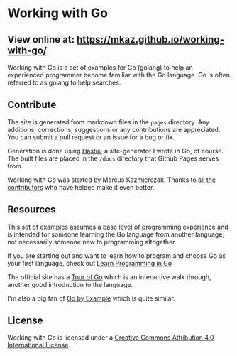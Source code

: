 
# Working with Go

## View online at: https://mkaz.github.io/working-with-go/

Working with Go is a set of examples for Go (golang) to help an experienced programmer become familiar with the Go language. Go is often referred to as golang to help searches.


## Contribute

The site is generated from markdown files in the `pages` directory. Any additions, corrections, suggestions or any contributions are appreciated. You can submit a pull request or an issue for a bug or fix.


Generation is done using [Hastie](https://github.com/mkaz/hastie), a site-generator I wrote in Go, of course. The built files are placed in the `/docs` directory that Github Pages serves from.

Working with Go was started by Marcus Kazmierczak. Thanks to <a href="https://github.com/mkaz/working-with-go/graphs/contributors">all the contributors</a> who have helped make it even better.


## Resources

This set of examples assumes a base level of programming experience and is intended for someone learning the Go language from another language; not necessarily someone new to programming altogether.

If you are starting out and want to learn how to program and choose Go as your first language, check out [Learn Programming in Go](http://www.golang-book.com/)

The official site has a [Tour of Go](http://tour.golang.org/) which is an interactive walk through, another good introduction to the language.

I'm also a big fan of [Go by Example](https://gobyexample.com/) which is quite similar.

## License

Working with Go is licensed under a <a rel="license" href="http://creativecommons.org/licenses/by/4.0/">Creative Commons Attribution 4.0 International License</a>.
